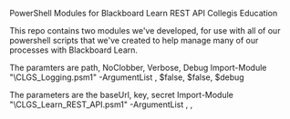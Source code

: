 PowerShell Modules for Blackboard Learn REST API
Collegis Education

This repo contains two modules we've developed, for use with all of our powershell scripts that we've created to help manage many of our processes with Blackboard Learn.

The paramters are path, NoClobber, Verbose, Debug
Import-Module "<path>\CLGS_Logging.psm1" -ArgumentList <logfile name>, $false, $false, $debug

The parameters are the baseUrl, key, secret
Import-Module "<path>\CLGS_Learn_REST_API.psm1" -ArgumentList <base Learn URL>, <REST API key>, <REST API secret>
